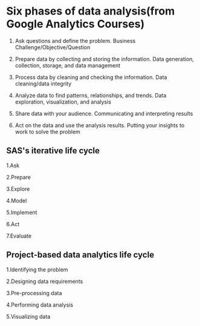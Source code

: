 # Six phases of data analysis(from Google Analytics Courses)

1. Ask questions and define the problem.
Business Challenge/Objective/Question

2. Prepare data by collecting and storing the information.
 Data generation, collection, storage, and data management
 
3. Process data by cleaning and checking the information.
Data cleaning/data integrity

4. Analyze data to find patterns, relationships, and trends.
Data exploration, visualization, and analysis

5. Share data with your audience.
Communicating and interpreting results 

6. Act on the data and use the analysis results.
Putting your insights to work to solve the problem

## SAS's iterative life cycle

1.Ask

2.Prepare

3.Explore

4.Model

5.Implement

6.Act

7.Evaluate


## Project-based data analytics life cycle 

1.Identifying the problem

2.Designing data requirements

3.Pre-processing data

4.Performing data analysis

5.Visualizing data

